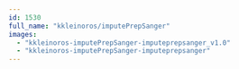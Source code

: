 ```yaml
---
id: 1530
full_name: "kkleinoros/imputePrepSanger"
images: 
  - "kkleinoros-imputePrepSanger-imputeprepsanger_v1.0"
  - "kkleinoros-imputePrepSanger-imputeprepsanger"
---
```

